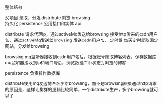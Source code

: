 整体结构

父项目
	爬取、分发	distribute
	浏览	browsing	
	持久化	persistence
	公用接口和实体	api



distribute
	请求代理ip，通过activeMq发送给browsing
  接受http传来的csdn用户名，通过activeMq发送给browsing
  发送csdn用户名，
	定时器
		每天定时爬取固定网站，分发给browsing

browsing
	mq监听器接收到csdn用户名后，根据账号爬取博客列表，保存数据库
	mq监听器接收到ip和端口号后，浏览数据库中状态为浏览的博客

persistence
	负责操作数据库




distribute使用mq发送博客名字给browsing，而不是browsing直接通过http请求的原因是，这样让集群的逻辑比较简单，一个distribute生产，多个browsing就可以了
